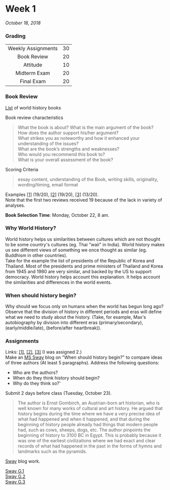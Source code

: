 # Week 1
*October 18, 2018*

### Grading

|||
|:-:|:-:|
|Weekly Assignments	|30|
|Book Review				|20|
|Attitude						|10|
|Midterm Exam				|20|
|Final Exam					|20|

### Book Review
[List](http://bit.ly/2P1u2oB) of world history books

Book review characteristics  
> What the book is about? What is the main argument of the book?  
> How does the author support his/her argument?  
> What strikes you as noteworthy and how it enhanced your understanding of the issues?  
> What are the book’s strengths and weaknesses?  
> Who would you recommend this book to?  					
> What is your overall assessment of the book?   

Scoring Criteria
> essay content, understanding of the Book, writing skills, originality, wording/timing, email format

Examples [[1]](https://github.com/whipppedcream/school/blob/master/world-history/book-review-examples/Example%201.pdf) (19/20), [[2]](https://github.com/whipppedcream/school/blob/master/world-history/book-review-examples/Example%202.pdf) (19/20), [[3]](https://github.com/whipppedcream/school/blob/master/world-history/book-review-examples/Example%203.pdf) (13/20).  
Note that the first two reviews received 19 because of the lack in variety of analyses.

**Book Selection Time**: Monday, October 22, 8 am.

### Why World History?
World history helps us similarities between cultures which are not thought to be some country's cultures (eg. Thai "waii" in India). World history makes us see different views of something we once thought as similar (eg. Buddhism in other countries).  
Take for the example the list of presidents of the Republic of Korea and Thailand. Most of the presidents and prime ministers of Thailand and Korea from 1945 and 1980 are very similar, and backed by the US to support democracy. World history helps account this explanation. It helps account the similarities and differences in the world events.

### When should history begin?
Why should we focus only on humans when the world has begun long ago? Observe that the division of history in different periods and eras will define what we need to study about the history. (Take, for example, Max's autobiography by division into different eras (primary/secondary), (early/middle/late), (before/after heartbreak)).

### Assignments
Links: [[1]](https://bit.ly/2OsB0mY), [[2]](https://bit.ly/2Cgrf45), [[3]](https://bit.ly/1XjAE06) (I was assigned 2.)  
Make an [MS Sway](https://sway.office.com/my) blog on "When should history begin?" to compare ideas of three authors (At least 5 paragraphs). Address the following questions:
- Who are the authors?
- When do they think history should begin?
- Why do they think so?'

Submit 2 days before class (Tuesday, October 23).

> The author is Ernst Gombirch, an Austrian-born art historian, who is well known for many works of cultural and art history. He argued that history begins during the time where we have a very precise idea of what had happened and when it happened, and that during the beginning of history people already had things that modern people had, such as cows, sheeps, dogs, etc. The author pinpoints the beginning of history to 3100 BC in Egypt. This is probably because it was one of the earliest civilizations where we had exact and clear records of what had happened in the past in the forms of hymns and landmarks such as the pyramids.

[Sway](https://l.facebook.com/l.php?u=https%3A%2F%2Fsway.office.com%2Fzki1B8BoG2ZzDBMD%3Ffbclid%3DIwAR24bX4dJYSBk1_zfSwiQnoxjlUWLaq2_W9BOMfa_Rw6dwwBre_xf3m3wMc&h=AT2Ji1qmKOJd0ZCHJ0P4C0uFfW3GJfFNGkpiPkvjkRaewWL4v6iaIQSYCFZ4qBQdRPc5eOF74GWM1Zfr-mTd9C72UZD2OWcqrjPH0n3sqckwXWO1WXmq2F48e9GYFRR_KZ2Ymw) blog work.

[Sway G.1](https://sway.office.com/jK7I6zAVxLCP0AC4?ref=Link)  
[Sway G.2](https://sway.office.com/JGZ0v1AdgZCnP8Si?ref=Link)  
[Sway G.3](https://sway.office.com/WcKZKrcrg7E5GBCg?ref=Link)  


